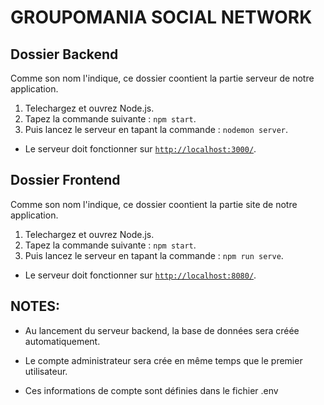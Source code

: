 # GROUPOMANIA SOCIAL NETWORK

## Dossier Backend
Comme son nom l'indique, ce dossier coontient la partie serveur de notre application.

1. Telechargez et ouvrez Node.js. 
2. Tapez la commande suivante : `npm start`. 
3. Puis lancez le serveur en tapant la commande : `nodemon server`.

- Le serveur doit fonctionner sur [`http://localhost:3000/`](http://localhost:3000/).

## Dossier Frontend
Comme son nom l'indique, ce dossier coontient la partie site de notre application.

1. Telechargez et ouvrez Node.js. 
2. Tapez la commande suivante : `npm start`. 
3. Puis lancez le serveur en tapant la commande : `npm run serve`.

- Le serveur doit fonctionner sur [`http://localhost:8080/`](http://localhost:8080/).

## NOTES:
- Au lancement du serveur backend, la base de données sera créée automatiquement.

- Le compte administrateur sera crée en même temps que le premier utilisateur.
- Ces informations de compte sont définies dans le fichier .env